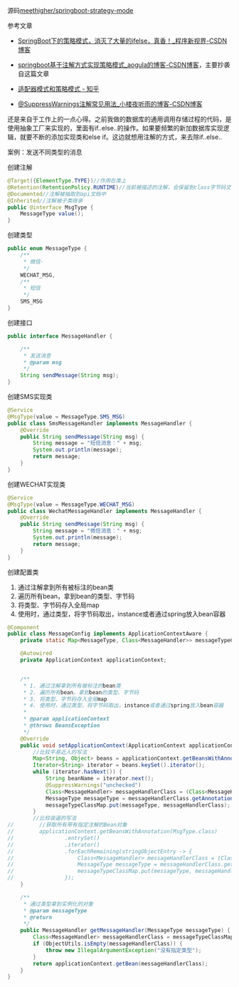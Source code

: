 源码[meethigher/springboot-strategy-mode](https://github.com/meethigher/springboot-strategy-mode)

参考文章

* [SpringBoot下的策略模式，消灭了大量的ifelse，真香！_程序新视界-CSDN博客](https://blog.csdn.net/wo541075754/article/details/109253234)

* [springboot基于注解方式实现策略模式_aogula的博客-CSDN博客](https://blog.csdn.net/aogula/article/details/112308725)，主要抄袭自这篇文章

* [适配器模式和策略模式 - 知乎](https://zhuanlan.zhihu.com/p/351174501)

* [@SuppressWarnings注解常见用法_小楼夜听雨的博客-CSDN博客](https://blog.csdn.net/qq_37855749/article/details/119866558)

还是来自于工作上的一点心得。之前我做的数据库的通用调用存储过程的代码，是使用抽象工厂来实现的，里面有if..else..的操作。如果要频繁的新加数据库实现逻辑，就要不断的添加实现类和else if。这边就想用注解的方式，来去除if..else..

案例：发送不同类型的消息

创建注解

```java
@Target({ElementType.TYPE})//作用在类上
@Retention(RetentionPolicy.RUNTIME)//当前被描述的注解，会保留到class字节码文件中，并被jvm读取到。一般也只会用到这个
@Documented//注解被抽取到api文档中
@Inherited//注解被子类继承
public @interface MsgType {
    MessageType value();
}
```

创建类型

```java
public enum MessageType {
    /**
     * 微信·
     */
    WECHAT_MSG,
    /**
     * 短信
     */
    SMS_MSG
}
```

创建接口

```java
public interface MessageHandler {

    /**
     * 发送消息
     * @param msg
     */
    String sendMessage(String msg);
}
```

创建SMS实现类

```java
@Service
@MsgType(value = MessageType.SMS_MSG)
public class SmsMessageHandler implements MessageHandler {
    @Override
    public String sendMessage(String msg) {
        String message = "短信消息：" + msg;
        System.out.println(message);
        return message;
    }
}
```

创建WECHAT实现类

```java
@Service
@MsgType(value = MessageType.WECHAT_MSG)
public class WechatMessageHandler implements MessageHandler {
    @Override
    public String sendMessage(String msg) {
        String message = "微信消息：" + msg;
        System.out.println(message);
        return message;
    }
}
```

创建配置类


1. 通过注解拿到所有被标注的bean类
2. 遍历所有bean，拿到bean的类型、字节码
3. 将类型、字节码存入全局map
4. 使用时，通过类型，将字节码取出，instance或者通过spring放入bean容器


```java
@Component
public class MessageConfig implements ApplicationContextAware {
    private static Map<MessageType, Class<MessageHandler>> messageTypeClassMap = new HashMap<>();

    @Autowired
    private ApplicationContext applicationContext;


    /**
     * 1. 通过注解拿到所有被标注的bean类
     * 2. 遍历所有bean，拿到bean的类型、字节码
     * 3. 将类型、字节码存入全局map
     * 4. 使用时，通过类型，将字节码取出，instance或者通过spring放入bean容器
     *
     * @param applicationContext
     * @throws BeansException
     */
    @Override
    public void setApplicationContext(ApplicationContext applicationContext) throws BeansException {
        //比较平易近人的写法
        Map<String, Object> beans = applicationContext.getBeansWithAnnotation(MsgType.class);
        Iterator<String> iterator = beans.keySet().iterator();
        while (iterator.hasNext()) {
            String beanName = iterator.next();
            @SuppressWarnings("unchecked")
            Class<MessageHandler> messageHandlerClass = (Class<MessageHandler>) beans.get(beanName).getClass();
            MessageType messageType = messageHandlerClass.getAnnotation(MsgType.class).value();
            messageTypeClassMap.put(messageType, messageHandlerClass);
        }
        //比较装逼的写法
//        //获取所有带有指定注解的Bean对象
//        applicationContext.getBeansWithAnnotation(MsgType.class)
//                .entrySet()
//                .iterator()
//                .forEachRemaining(stringObjectEntry -> {
//                    Class<MessageHandler> messageHandlerClass = (Class<MessageHandler>) stringObjectEntry.getValue().getClass();
//                    MessageType messageType = messageHandlerClass.getAnnotation(MsgType.class).value();
//                    messageTypeClassMap.put(messageType, messageHandlerClass);
//                });
    }

    /**
     * 通过类型拿到实例化的对象
     * @param messageType
     * @return
     */
    public MessageHandler getMessageHandler(MessageType messageType) {
        Class<MessageHandler> messageHandlerClass = messageTypeClassMap.get(messageType);
        if (ObjectUtils.isEmpty(messageHandlerClass)) {
            throw new IllegalArgumentException("没有指定类型");
        }
        return applicationContext.getBean(messageHandlerClass);
    }
}
```

